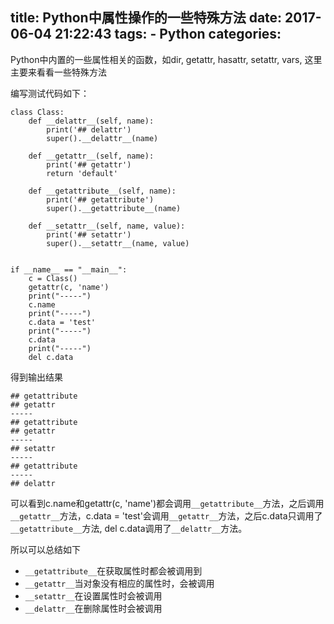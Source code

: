 title: Python中属性操作的一些特殊方法
date: 2017-06-04 21:22:43
tags:
    - Python
categories:
---
Python中内置的一些属性相关的函数，如dir, getattr, hasattr, setattr, vars, 这里主要来看看一些特殊方法

编写测试代码如下：

```
class Class:
    def __delattr__(self, name):
        print('## delattr')
        super().__delattr__(name)

    def __getattr__(self, name):
        print('## getattr')
        return 'default'

    def __getattribute__(self, name):
        print('## getattribute')
        super().__getattribute__(name)

    def __setattr__(self, name, value):
        print('## setattr')
        super().__setattr__(name, value)


if __name__ == "__main__":
    c = Class()
    getattr(c, 'name')
    print("-----")
    c.name
    print("-----")
    c.data = 'test'
    print("-----")
    c.data
    print("-----")
    del c.data
```

得到输出结果

```
## getattribute
## getattr
-----
## getattribute
## getattr
-----
## setattr
-----
## getattribute
-----
## delattr
```

可以看到c.name和getattr(c, 'name')都会调用`__getattribute__`方法，之后调用`__getattr__`方法，c.data = 'test'会调用`__getattr__`方法，之后c.data只调用了`__getattribute__`方法, del c.data调用了`__delattr__`方法。

所以可以总结如下
* `__getattribute__`在获取属性时都会被调用到
* `__getattr__`当对象没有相应的属性时，会被调用
* `__setattr__`在设置属性时会被调用
* `__delattr__`在删除属性时会被调用
